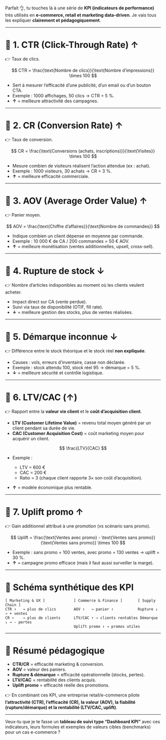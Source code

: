 Parfait 👌, tu touches là à une série de **KPI (indicateurs de performance)** très utilisés en **e-commerce, retail et marketing data-driven**.
Je vais tous les expliquer **clairement et pédagogiquement**.

---

# 🔹 1. **CTR (Click-Through Rate) ↑**

👉 Taux de clics.

$$
CTR = \frac{\text{Nombre de clics}}{\text{Nombre d’impressions}} \times 100
$$

* Sert à mesurer l’efficacité d’une publicité, d’un email ou d’un bouton CTA.
* Exemple : 1000 affichages, 50 clics → CTR = 5 %.
* **↑** = meilleure attractivité des campagnes.

---

# 🔹 2. **CR (Conversion Rate) ↑**

👉 Taux de conversion.

$$
CR = \frac{\text{Conversions (achats, inscriptions)}}{\text{Visites}} \times 100
$$

* Mesure combien de visiteurs réalisent l’action attendue (ex : achat).
* Exemple : 1000 visiteurs, 30 achats → CR = 3 %.
* **↑** = meilleure efficacité commerciale.

---

# 🔹 3. **AOV (Average Order Value) ↑**

👉 Panier moyen.

$$
AOV = \frac{\text{Chiffre d’affaires}}{\text{Nombre de commandes}}
$$

* Indique combien un client dépense en moyenne par commande.
* Exemple : 10 000 € de CA / 200 commandes = 50 € AOV.
* **↑** = meilleure monétisation (ventes additionnelles, upsell, cross-sell).

---

# 🔹 4. **Rupture de stock ↓**

👉 Nombre d’articles indisponibles au moment où les clients veulent acheter.

* Impact direct sur CA (vente perdue).
* Suivi via taux de disponibilité (OTIF, fill rate).
* **↓** = meilleure gestion des stocks, plus de ventes réalisées.

---

# 🔹 5. **Démarque inconnue ↓**

👉 Différence entre le stock théorique et le stock réel **non expliquée**.

* Causes : vols, erreurs d’inventaire, casse non déclarée.
* Exemple : stock attendu 100, stock réel 95 → démarque = 5 %.
* **↓** = meilleure sécurité et contrôle logistique.

---

# 🔹 6. **LTV/CAC (↑)**

👉 Rapport entre la **valeur vie client** et le **coût d’acquisition client**.

* **LTV (Customer Lifetime Value)** = revenu total moyen généré par un client pendant sa durée de vie.
* **CAC (Customer Acquisition Cost)** = coût marketing moyen pour acquérir un client.

$$
\frac{LTV}{CAC}
$$

* Exemple :

  * LTV = 600 €
  * CAC = 200 €
  * Ratio = 3 (chaque client rapporte 3× son coût d’acquisition).
* **↑** = modèle économique plus rentable.

---

# 🔹 7. **Uplift promo ↑**

👉 Gain additionnel attribué à une promotion (vs scénario sans promo).

$$
Uplift = \frac{\text{Ventes avec promo} - \text{Ventes sans promo}}{\text{Ventes sans promo}} \times 100
$$

* Exemple : sans promo = 100 ventes, avec promo = 130 ventes → uplift = 30 %.
* **↑** = campagne promo efficace (mais il faut aussi surveiller la marge).

---

# 🔹 Schéma synthétique des KPI

```
[ Marketing & UX ]             [ Commerce & Finance ]       [ Supply Chain ]
CTR ↑   → plus de clics        AOV ↑   → panier ↑           Rupture ↓ → + ventes
CR ↑    → plus de clients      LTV/CAC ↑ → clients rentables Démarque ↓ → - pertes
                               Uplift promo ↑ → promos utiles
```

---

# 📝 Résumé pédagogique

* **CTR/CR** = efficacité marketing & conversion.
* **AOV** = valeur des paniers.
* **Rupture & démarque** = efficacité opérationnelle (stocks, pertes).
* **LTV/CAC** = rentabilité des clients acquis.
* **Uplift promo** = efficacité réelle des promotions.

👉 En combinant ces KPI, une entreprise retail/e-commerce pilote **l’attractivité (CTR), l’efficacité (CR), la valeur (AOV), la fiabilité (rupture/démarque) et la rentabilité (LTV/CAC, uplift)**.

---

Veux-tu que je te fasse un **tableau de suivi type “Dashboard KPI”** avec ces indicateurs, leurs formules et exemples de valeurs cibles (benchmarks) pour un cas e-commerce ?
